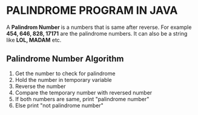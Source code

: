 <h1>PALINDROME PROGRAM IN JAVA</h1>
<p>A <b>Palindrom Number </b>is a numbers that is same after reverse. For example <b>454, 646, 828, 17171</b> are the palindrome numbers. It can also be a string like <b>LOL, MADAM</b> etc.</p>
<h2>Palindrome Number Algorithm</h2>
<ol>
  <li>Get the number to check for palindrome</li>
  <li>Hold the number in temporary variable</li>
  <li>Reverse the number</li>
  <li>Compare the temporary number with reversed number</li>
  <li>If both numbers are same, print "palindrome number"</li>
  <li>Else print "not palindrome number"</li>
</ol>
